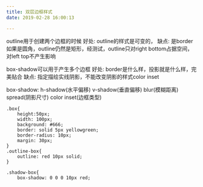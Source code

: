 ```yaml
---
title: 双层边框样式
date: 2019-02-28 16:00:13

---
```


outline用于创建两个边框的时候
好处:  outline的样式是可变的，
缺点: 是border如果是圆角，outline仍然是矩形，经测试，outline只对right bottom占据空间，对left top不产生影响

box-shadow可以用于产生多个边框
好处: border是什么样，投影就是什么样，完美贴合
缺点: 指定描绘实线阴影，不能改变阴影的样式color  inset

box-shadow: h-shadow(水平偏移)  v-shadow(垂直偏移) blur(模糊距离) spread(阴影尺寸) color  inset(边框类型) 
<div class="box shadow-box"></div>
<div class="box outline-box"></div>    

```
.box{
    height:50px;
    width: 100px;
    background: #666;
    border: solid 5px yellowgreen;
    border-radius: 10px;
    margin: 30px;
}
.outline-box{
    outline: red 10px solid;
}

.shadow-box{
    box-shadow: 0 0 0 10px red;
```
